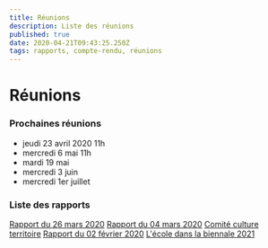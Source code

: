 ```yaml
---
title: Réunions
description: Liste des réunions
published: true
date: 2020-04-21T09:43:25.250Z
tags: rapports, compte-rendu, réunions
---
```


# Réunions

### Prochaines réunions
- jeudi 23 avril 2020 11h
- mercredi 6 mai 11h
- mardi 19 mai
- mercredi 3 juin
- mercredi 1er juillet

### Liste des rapports

[Rapport du 26 mars 2020](/reunions/26-03-20)
[Rapport du 04 mars 2020](/reunions/04-03-20)
[Comité culture territoire](/reunions/11-02-20)
[Rapport du 02 février 2020](/reunions/02-02-20)
[L'école dans la biennale 2021](/reunions/15-01-20)